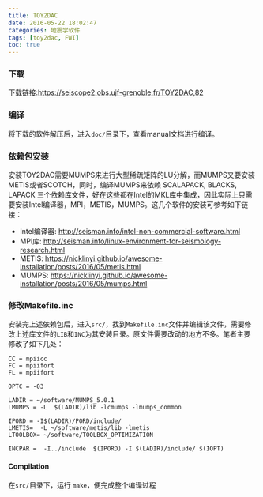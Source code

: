 ```yaml
---
title: TOY2DAC
date: 2016-05-22 18:02:47
categories: 地震学软件
tags: [toy2dac, FWI]
toc: true
---
```


### 下载

下载链接:<https://seiscope2.obs.ujf-grenoble.fr/TOY2DAC,82>

### 编译

将下载的软件解压后，进入`doc/`目录下，查看manual文档进行编译。

### 依赖包安装

安装TOY2DAC需要MUMPS来进行大型稀疏矩阵的LU分解，而MUMPS又要安装METIS或者SCOTCH，同时，编译MUMPS来依赖 SCALAPACK, BLACKS, LAPACK 三个依赖库文件，好在这些都在Intel的MKL库中集成，因此实际上只需要安装Intel编译器，MPI，METIS，MUMPS。这几个软件的安装可参考如下链接：

- Intel编译器: <http://seisman.info/intel-non-commercial-software.html>
- MPI库: <http://seisman.info/linux-environment-for-seismology-research.html>
- METIS: <https://nicklinyi.github.io/awesome-installation/posts/2016/05/metis.html>
- MUMPS: <https://nicklinyi.github.io/awesome-installation/posts/2016/05/mumps.html>


### 修改Makefile.inc

安装完上述依赖包后，进入`src/`，找到`Makefile.inc`文件并编辑该文件，需要修改上述库文件的`LIB`和`INC`为其安装目录。原文件需要改动的地方不多。笔者主要修改了如下几处：

``` {.makefile}
CC = mpiicc
FC = mpiifort
FL = mpiifort

OPTC = -03

LADIR = ~/software/MUMPS_5.0.1
LMUMPS = -L  $(LADIR)/lib -lcmumps -lmumps_common

IPORD = -I$(LADIR)/PORD/include/
LMETIS=  -L ~/software/metis/lib -lmetis
LTOOLBOX= ~/software/TOOLBOX_OPTIMIZATION

INCPAR =  -I../include  $(IPORD) -I $(LADIR)/include/ $(IOPT)
```

#### Compilation

在`src/`目录下，运行 `make`，便完成整个编译过程
